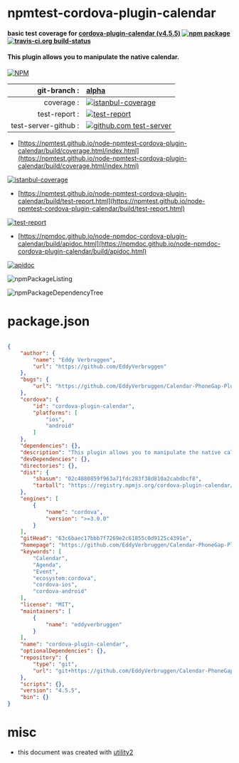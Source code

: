 # npmtest-cordova-plugin-calendar

#### basic test coverage for  [cordova-plugin-calendar (v4.5.5)](https://github.com/EddyVerbruggen/Calendar-PhoneGap-Plugin#readme)  [![npm package](https://img.shields.io/npm/v/npmtest-cordova-plugin-calendar.svg?style=flat-square)](https://www.npmjs.org/package/npmtest-cordova-plugin-calendar) [![travis-ci.org build-status](https://api.travis-ci.org/npmtest/node-npmtest-cordova-plugin-calendar.svg)](https://travis-ci.org/npmtest/node-npmtest-cordova-plugin-calendar)

#### This plugin allows you to manipulate the native calendar.

[![NPM](https://nodei.co/npm/cordova-plugin-calendar.png?downloads=true&downloadRank=true&stars=true)](https://www.npmjs.com/package/cordova-plugin-calendar)

| git-branch : | [alpha](https://github.com/npmtest/node-npmtest-cordova-plugin-calendar/tree/alpha)|
|--:|:--|
| coverage : | [![istanbul-coverage](https://npmtest.github.io/node-npmtest-cordova-plugin-calendar/build/coverage.badge.svg)](https://npmtest.github.io/node-npmtest-cordova-plugin-calendar/build/coverage.html/index.html)|
| test-report : | [![test-report](https://npmtest.github.io/node-npmtest-cordova-plugin-calendar/build/test-report.badge.svg)](https://npmtest.github.io/node-npmtest-cordova-plugin-calendar/build/test-report.html)|
| test-server-github : | [![github.com test-server](https://npmtest.github.io/node-npmtest-cordova-plugin-calendar/GitHub-Mark-32px.png)](https://npmtest.github.io/node-npmtest-cordova-plugin-calendar/build/app/index.html) | | build-artifacts : | [![build-artifacts](https://npmtest.github.io/node-npmtest-cordova-plugin-calendar/glyphicons_144_folder_open.png)](https://github.com/npmtest/node-npmtest-cordova-plugin-calendar/tree/gh-pages/build)|

- [https://npmtest.github.io/node-npmtest-cordova-plugin-calendar/build/coverage.html/index.html](https://npmtest.github.io/node-npmtest-cordova-plugin-calendar/build/coverage.html/index.html)

[![istanbul-coverage](https://npmtest.github.io/node-npmtest-cordova-plugin-calendar/build/screenCapture.buildCi.browser.%252Ftmp%252Fbuild%252Fcoverage.lib.html.png)](https://npmtest.github.io/node-npmtest-cordova-plugin-calendar/build/coverage.html/index.html)

- [https://npmtest.github.io/node-npmtest-cordova-plugin-calendar/build/test-report.html](https://npmtest.github.io/node-npmtest-cordova-plugin-calendar/build/test-report.html)

[![test-report](https://npmtest.github.io/node-npmtest-cordova-plugin-calendar/build/screenCapture.buildCi.browser.%252Ftmp%252Fbuild%252Ftest-report.html.png)](https://npmtest.github.io/node-npmtest-cordova-plugin-calendar/build/test-report.html)

- [https://npmdoc.github.io/node-npmdoc-cordova-plugin-calendar/build/apidoc.html](https://npmdoc.github.io/node-npmdoc-cordova-plugin-calendar/build/apidoc.html)

[![apidoc](https://npmdoc.github.io/node-npmdoc-cordova-plugin-calendar/build/screenCapture.buildCi.browser.%252Ftmp%252Fbuild%252Fapidoc.html.png)](https://npmdoc.github.io/node-npmdoc-cordova-plugin-calendar/build/apidoc.html)

![npmPackageListing](https://npmtest.github.io/node-npmtest-cordova-plugin-calendar/build/screenCapture.npmPackageListing.svg)

![npmPackageDependencyTree](https://npmtest.github.io/node-npmtest-cordova-plugin-calendar/build/screenCapture.npmPackageDependencyTree.svg)



# package.json

```json

{
    "author": {
        "name": "Eddy Verbruggen",
        "url": "https://github.com/EddyVerbruggen"
    },
    "bugs": {
        "url": "https://github.com/EddyVerbruggen/Calendar-PhoneGap-Plugin/issues"
    },
    "cordova": {
        "id": "cordova-plugin-calendar",
        "platforms": [
            "ios",
            "android"
        ]
    },
    "dependencies": {},
    "description": "This plugin allows you to manipulate the native calendar.",
    "devDependencies": {},
    "directories": {},
    "dist": {
        "shasum": "02c4880859f963a71fdc283f38d810a2cabdbcf8",
        "tarball": "https://registry.npmjs.org/cordova-plugin-calendar/-/cordova-plugin-calendar-4.5.5.tgz"
    },
    "engines": [
        {
            "name": "cordova",
            "version": ">=3.0.0"
        }
    ],
    "gitHead": "63c6baec17bbb7f7269e2c61855c0d9125c4391e",
    "homepage": "https://github.com/EddyVerbruggen/Calendar-PhoneGap-Plugin#readme",
    "keywords": [
        "Calendar",
        "Agenda",
        "Event",
        "ecosystem:cordova",
        "cordova-ios",
        "cordova-android"
    ],
    "license": "MIT",
    "maintainers": [
        {
            "name": "eddyverbruggen"
        }
    ],
    "name": "cordova-plugin-calendar",
    "optionalDependencies": {},
    "repository": {
        "type": "git",
        "url": "git+https://github.com/EddyVerbruggen/Calendar-PhoneGap-Plugin.git"
    },
    "scripts": {},
    "version": "4.5.5",
    "bin": {}
}
```



# misc
- this document was created with [utility2](https://github.com/kaizhu256/node-utility2)

